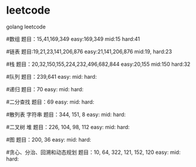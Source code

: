 # leetcode
golang leetcode

#数组
题目：15,41,169,349
easy:169,349
mid:15
hard:41

#链表
题目:19,21,23,141,206,876
easy:21,141,206,876
mid:19,
hard:23

#栈
题目：20,32,150,155,224,232,496,682,844
easy:20,155
mid:150
hard:32

#队列
题目：239,641
easy:
mid:
hard:

#递归
题目：70
easy:
mid:
hard:

#二分查找
题目：69
easy:
mid:
hard:

#散列表 字符串
题目：344, 151, 8
easy:
mid:
hard:

#二叉树 堆
题目：226, 104, 98, 112
easy:
mid:
hard:

#图
题目：200, 36
easy:
mid:
hard:

#贪心、分治、回溯和动态规划 
题目：10, 64, 322, 121, 152, 120
easy:
mid:
hard: